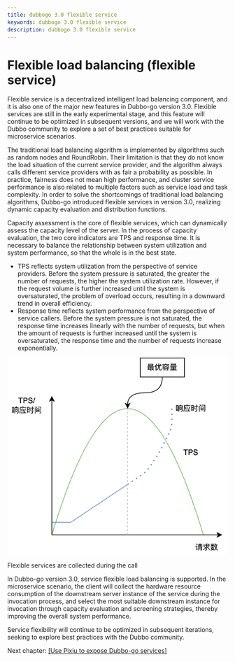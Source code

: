 ```yaml
---
title: dubbogo 3.0 flexible service
keywords: dubbogo 3.0 flexible service
description: dubbogo 3.0 flexible service
---
```


# Flexible load balancing (flexible service)

Flexible service is a decentralized intelligent load balancing component, and it is also one of the major new features in Dubbo-go version 3.0. Flexible services are still in the early experimental stage, and this feature will continue to be optimized in subsequent versions, and we will work with the Dubbo community to explore a set of best practices suitable for microservice scenarios.

The traditional load balancing algorithm is implemented by algorithms such as random nodes and RoundRobin. Their limitation is that they do not know the load situation of the current service provider, and the algorithm always calls different service providers with as fair a probability as possible. In practice, fairness does not mean high performance, and cluster service performance is also related to multiple factors such as service load and task complexity. In order to solve the shortcomings of traditional load balancing algorithms, Dubbo-go introduced flexible services in version 3.0, realizing dynamic capacity evaluation and distribution functions.

Capacity assessment is the core of flexible services, which can dynamically assess the capacity level of the server. In the process of capacity evaluation, the two core indicators are TPS and response time. It is necessary to balance the relationship between system utilization and system performance, so that the whole is in the best state.

- TPS reflects system utilization from the perspective of service providers. Before the system pressure is saturated, the greater the number of requests, the higher the system utilization rate. However, if the request volume is further increased until the system is oversaturated, the problem of overload occurs, resulting in a downward trend in overall efficiency.
- Response time reflects system performance from the perspective of service callers. Before the system pressure is not saturated, the response time increases linearly with the number of requests, but when the amount of requests is further increased until the system is oversaturated, the response time and the number of requests increase exponentially.

![img](/imgs/docs3-v2/golang-sdk/samples/adaptive-service/adaptive.png)


Flexible services are collected during the call

In Dubbo-go version 3.0, service flexible load balancing is supported. In the microservice scenario, the client will collect the hardware resource consumption of the downstream server instance of the service during the invocation process, and select the most suitable downstream instance for invocation through capacity evaluation and screening strategies, thereby improving the overall system performance.

Service flexibility will continue to be optimized in subsequent iterations, seeking to explore best practices with the Dubbo community.


Next chapter: [[Use Pixiu to expose Dubbo-go services]](../pixiu-nacos-triple/)
